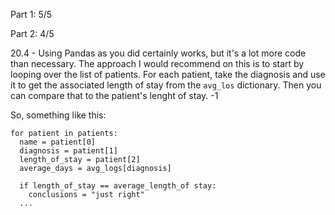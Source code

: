Part 1:  5/5

Part 2:  4/5

20.4 - Using Pandas as you did certainly works, but it's a lot more code than necessary.  The approach I would recommend on this is to start by looping over the list of patients.  For each patient, take the diagnosis and use it to get the associated length of stay from the `avg_los` dictionary.  Then you can compare that to the patient's lenght of stay.  -1

So, something like this:

```
for patient in patients:
  name = patient[0]
  diagnosis = patient[1]
  length_of_stay = patient[2]
  average_days = avg_logs[diagnosis]
  
  if length_of_stay == average_length_of stay:
    conclusions = "just right"
  ...
```
